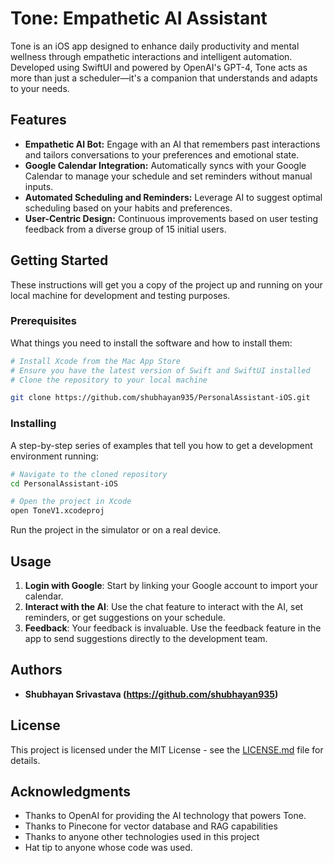 # Tone: Empathetic AI Assistant

Tone is an iOS app designed to enhance daily productivity and mental wellness through empathetic interactions and intelligent automation. Developed using SwiftUI and powered by OpenAI's GPT-4, Tone acts as more than just a scheduler—it's a companion that understands and adapts to your needs.

## Features

- **Empathetic AI Bot:** Engage with an AI that remembers past interactions and tailors conversations to your preferences and emotional state.
- **Google Calendar Integration:** Automatically syncs with your Google Calendar to manage your schedule and set reminders without manual inputs.
- **Automated Scheduling and Reminders:** Leverage AI to suggest optimal scheduling based on your habits and preferences.
- **User-Centric Design:** Continuous improvements based on user testing feedback from a diverse group of 15 initial users.

## Getting Started

These instructions will get you a copy of the project up and running on your local machine for development and testing purposes.

### Prerequisites

What things you need to install the software and how to install them:

```bash
# Install Xcode from the Mac App Store
# Ensure you have the latest version of Swift and SwiftUI installed
# Clone the repository to your local machine

git clone https://github.com/shubhayan935/PersonalAssistant-iOS.git
```

### Installing

A step-by-step series of examples that tell you how to get a development environment running:

```bash
# Navigate to the cloned repository
cd PersonalAssistant-iOS

# Open the project in Xcode
open ToneV1.xcodeproj
```

Run the project in the simulator or on a real device.

## Usage

1. **Login with Google**: Start by linking your Google account to import your calendar.
2. **Interact with the AI**: Use the chat feature to interact with the AI, set reminders, or get suggestions on your schedule.
3. **Feedback**: Your feedback is invaluable. Use the feedback feature in the app to send suggestions directly to the development team.

## Authors

* **Shubhayan Srivastava (https://github.com/shubhayan935)**

## License

This project is licensed under the MIT License - see the [LICENSE.md](LICENSE.md) file for details.

## Acknowledgments

* Thanks to OpenAI for providing the AI technology that powers Tone.
* Thanks to Pinecone for vector database and RAG capabilities
* Thanks to anyone other technologies used in this project
* Hat tip to anyone whose code was used.
